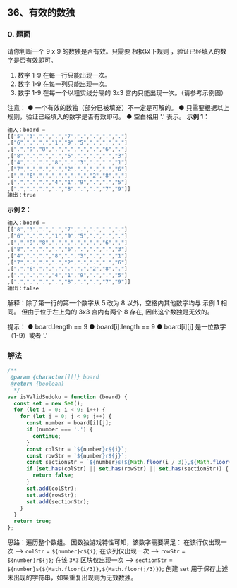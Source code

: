 ## 36、有效的数独

### 0. 题面

请你判断一个 9 x 9 的数独是否有效。只需要 根据以下规则 ，验证已经填入的数字是否有效即可。

1. 数字 1-9 在每一行只能出现一次。
2. 数字 1-9 在每一列只能出现一次。
3. 数字 1-9 在每一个以粗实线分隔的 3x3 宫内只能出现一次。（请参考示例图）

注意：
● 一个有效的数独（部分已被填充）不一定是可解的。
● 只需要根据以上规则，验证已经填入的数字是否有效即可。
● 空白格用 '.' 表示。
**示例 1：**

```javascript
输入：board =
[["5","3",".",".","7",".",".",".","."]
,["6",".",".","1","9","5",".",".","."]
,[".","9","8",".",".",".",".","6","."]
,["8",".",".",".","6",".",".",".","3"]
,["4",".",".","8",".","3",".",".","1"]
,["7",".",".",".","2",".",".",".","6"]
,[".","6",".",".",".",".","2","8","."]
,[".",".",".","4","1","9",".",".","5"]
,[".",".",".",".","8",".",".","7","9"]]
输出：true
```

**示例 2：**

```javascript
输入：board =
[["8","3",".",".","7",".",".",".","."]
,["6",".",".","1","9","5",".",".","."]
,[".","9","8",".",".",".",".","6","."]
,["8",".",".",".","6",".",".",".","3"]
,["4",".",".","8",".","3",".",".","1"]
,["7",".",".",".","2",".",".",".","6"]
,[".","6",".",".",".",".","2","8","."]
,[".",".",".","4","1","9",".",".","5"]
,[".",".",".",".","8",".",".","7","9"]]
输出：false
```

解释：除了第一行的第一个数字从 5 改为 8 以外，空格内其他数字均与 示例 1 相同。 但由于位于左上角的 3x3 宫内有两个 8 存在, 因此这个数独是无效的。

提示：
● board.length == 9
● board[i].length == 9
● board[i][j] 是一位数字（1-9）或者 '.'

### 解法

```javascript
/**
 @param {character[][]} board
 @return {boolean}
  */
var isValidSudoku = function (board) {
  const set = new Set();
  for (let i = 0; i < 9; i++) {
    for (let j = 0; j < 9; j++) {
      const number = board[i][j];
      if (number === '.') {
        continue;
      }
      const colStr = `${number}c${i}`;
      const rowStr = `${number}r${j}`;
      const sectionStr = `${number}s(${Math.floor(i / 3)},${Math.floor(j / 3)})`;
      if (set.has(colStr) || set.has(rowStr) || set.has(sectionStr)) {
        return false;
      }
      set.add(colStr);
      set.add(rowStr);
      set.add(sectionStr);
    }
  }
  return true;
};
```

思路：遍历整个数组。
因数独游戏特性可知，该数字需要满足：
在该行仅出现一次 --> `colStr` = `${number}c${i}`;
在该列仅出现一次 --> `rowStr` = `${number}r${j}`;
在该 `3*3` 区块仅出现一次 --> `sectionStr` = `${number}s(${Math.floor(i/3)},${Math.floor(j/3)})`;
创建 `set` 用于保存上述未出现的字符串，如果重复出现则为无效数独。
